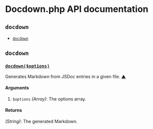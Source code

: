 # Docdown.php API documentation

<!-- div -->


<!-- div -->

## `docdown`
* [`docdown`](#docdown)

<!-- /div -->


<!-- /div -->


<!-- div -->


<!-- div -->

## `docdown`

<!-- div -->

### <a id="docdown" href="" title="View in source">`docdown($options)`</a>
Generates Markdown from JSDoc entries in a given file.
[&#9650;][1]

#### Arguments
1. `$options` *(Array)*: The options array.

#### Returns
*(String)*: The generated Markdown.

<!-- /div -->


<!-- /div -->


<!-- /div -->


  [1]: #readme "Jump back to the TOC."